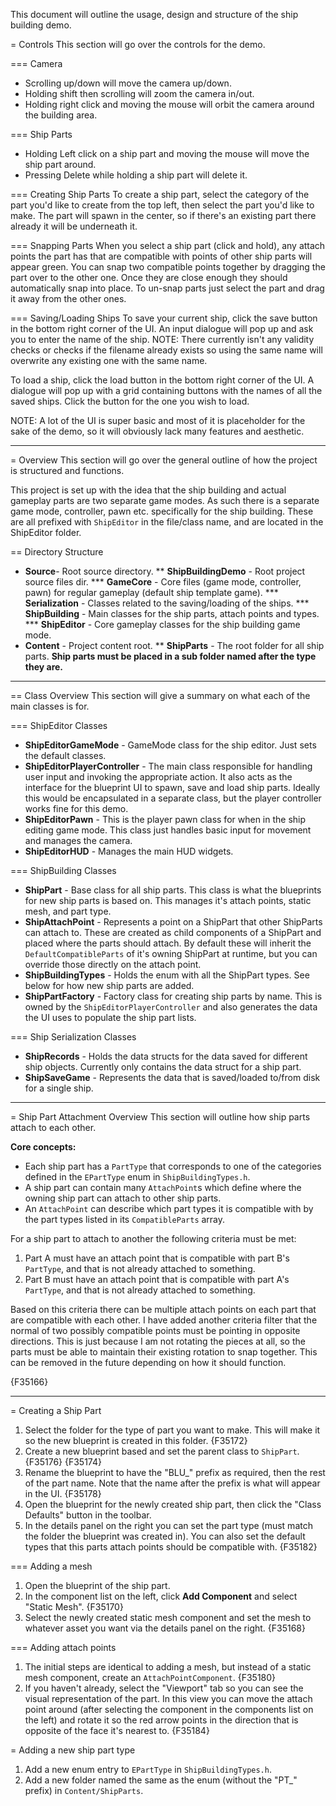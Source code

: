 This document will outline the usage, design and structure of the ship building demo.

= Controls
This section will go over the controls for the demo.

=== Camera
* Scrolling up/down will move the camera up/down.
* Holding shift then scrolling will zoom the camera in/out.
* Holding right click and moving the mouse will orbit the camera around the building area.

=== Ship Parts
* Holding Left click on a ship part and moving the mouse will move the ship part around.
* Pressing Delete while holding a ship part will delete it.

=== Creating Ship Parts
To create a ship part, select the category of the part you'd like to create from the top left, then select the part you'd like to make. The part will spawn in the center, so if there's an existing part there already it will be underneath it.

=== Snapping Parts
When you select a ship part (click and hold), any attach points the part has that are compatible with points of other ship parts will appear green. You can snap two compatible points together by dragging the part over to the other one. Once they are close enough they should automatically snap into place.
To un-snap parts just select the part and drag it away from the other ones.

=== Saving/Loading Ships
To save your current ship, click the save button in the bottom right corner of the UI. An input dialogue will pop up and ask you to enter the name of the ship.
NOTE: There currently isn't any validity checks or checks if the filename already exists so using the same name will overwrite any existing one with the same name.

To load a ship, click the load button in the bottom right corner of the UI. A dialogue will pop up with a grid containing buttons with the names of all the saved ships. Click the button for the one you wish to load.

NOTE: A lot of the UI is super basic and most of it is placeholder for the sake of the demo, so it will obviously lack many features and aesthetic.

---

= Overview
This section will go over the general outline of how the project is structured and functions.

This project is set up with the idea that the ship building and actual gameplay parts are two separate game modes. As such there is a separate game mode, controller, pawn etc. specifically for the ship building. These are all prefixed with `ShipEditor` in the file/class name, and are located in the ShipEditor folder.

== Directory Structure
* **Source**- Root source directory.
** **ShipBuildingDemo** - Root project source files dir.
*** **GameCore** - Core files (game mode, controller, pawn) for regular gameplay (default ship template game).
*** **Serialization** - Classes related to the saving/loading of the ships.
*** **ShipBuilding** - Main classes for the ship parts, attach points and types.
*** **ShipEditor** - Core gameplay classes for the ship building game mode.
* **Content** - Project content root.
** **ShipParts** - The root folder for all ship parts. __Ship parts **must** be placed in a sub folder named after the type they are.__

---
== Class Overview
This section will give a summary on what each of the main classes is for.

=== ShipEditor Classes
* **ShipEditorGameMode** - GameMode class for the ship editor. Just sets the default classes.
* **ShipEditorPlayerController** - The main class responsible for handling user input and invoking the appropriate action. It also acts as the interface for the blueprint UI to spawn, save and load ship parts. Ideally this would be encapsulated in a separate class, but the player controller works fine for this demo.
* **ShipEditorPawn** - This is the player pawn class for when in the ship editing game mode. This class just handles basic input for movement and manages the camera.
* **ShipEditorHUD** - Manages the main HUD widgets.

=== ShipBuilding Classes
* **ShipPart** - Base class for all ship parts. This class is what the blueprints for new ship parts is based on. This manages it's attach points, static mesh, and part type.
* **ShipAttachPoint** - Represents a point on a ShipPart that other ShipParts can attach to. These are created as child components of a ShipPart and placed where the parts should attach. By default these will inherit the `DefaultCompatibleParts` of it's owning ShipPart at runtime, but you can override those directly on the attach point.
* **ShipBuildingTypes** - Holds the enum with all the ShipPart types. See below for how new ship parts are added.
* **ShipPartFactory** - Factory class for creating ship parts by name. This is owned by the `ShipEditorPlayerController` and also generates the data the UI uses to populate the ship part lists.

=== Ship Serialization Classes
* **ShipRecords** - Holds the data structs for the data saved for different ship objects. Currently only contains the data struct for a ship part.
* **ShipSaveGame** - Represents the data that is saved/loaded to/from disk for a single ship.

----
= Ship Part Attachment Overview
This section will outline how ship parts attach to each other.

**Core concepts:**
* Each ship part has a `PartType` that corresponds to one of the categories defined in the `EPartType` enum in `ShipBuildingTypes.h`.
* A ship part can contain many `AttachPoint`s which define where the owning ship part can attach to other ship parts.
* An `AttachPoint` can describe which part types it is compatible with by the part types listed in its `CompatibleParts` array.

For a ship part to attach to another the following criteria must be met:
1. Part A must have an attach point that is compatible with part B's `PartType`, and that is not already attached to something.
2. Part B must have an attach point that is compatible with part A's `PartType`, and that is not already attached to something.

Based on this criteria there can be multiple attach points on each part that are compatible with each other. I have added another criteria filter that the normal of two possibly compatible points must be pointing in opposite directions. This is just because I am not rotating the pieces at all, so the parts must be able to maintain their existing rotation to snap together. This can be removed in the future depending on how it should function.

{F35166}

----
= Creating a Ship Part
1. Select the folder for the type of part you want to make. This will make it so the new blueprint is created in this folder.
{F35172}
2. Create a new blueprint based and set the parent class to `ShipPart`.
{F35176}
{F35174}
3. Rename the blueprint to have the "BLU_" prefix as required, then the rest of the part name. Note that the name after the prefix is what will appear in the UI.
{F35178}
4. Open the blueprint for the newly created ship part, then click the "Class Defaults" button in the toolbar.
5. In the details panel on the right you can set the part type (must match the folder the blueprint was created in). You can also set the default types that this parts attach points should be compatible with.
{F35182}

=== Adding a mesh
1. Open the blueprint of the ship part.
2. In the component list on the left, click **Add Component** and select "Static Mesh".
{F35170}
3. Select the newly created static mesh component and set the mesh to whatever asset you want via the details panel on the right.
{F35168}

=== Adding attach points
1. The initial steps are identical to adding a mesh, but instead of a static mesh component, create an `AttachPointComponent`.
{F35180}
2. If you haven't already, select the "Viewport" tab so you can see the visual representation of the part. In this view you can move the attach point around (after selecting the component in the components list on the left) and rotate it so the red arrow points in the direction that is opposite of the face it's nearest to.
{F35184}


= Adding a new ship part type
1. Add a new enum entry to `EPartType` in `ShipBuildingTypes.h`.
2. Add a new folder named the same as the enum (without the "PT_" prefix) in `Content/ShipParts`.
